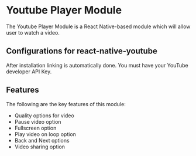 # Youtube Player Module
The Youtube Player Module is a React Native-based module which will allow user to watch a video.


## Configurations for react-native-youtube
After installation linking is automatically done. You must have your YouTube developer API Key.


## Features
The following are the key features of this module:
* Quality options for video
* Pause video option
* Fullscreen option
* Play video on loop option
* Back and Next options
* Video sharing option
